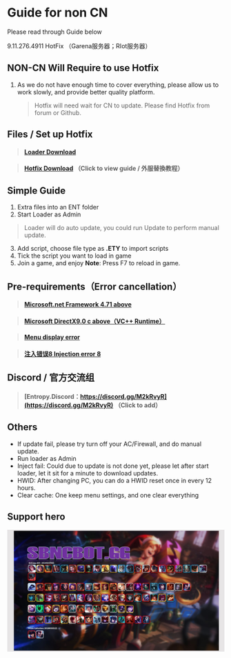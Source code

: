 # Guide for non CN
Please read through Guide below

9.11.276.4911 HotFix
（Garena服务器；RIot服务器）

## NON-CN Will Require to use Hotfix

 1. As we do not have enough time to cover everything, please allow us to work slowly, and provide better quality platform.
	> Hotfix will need wait for CN to update. Please find Hotfix from forum or Github.
	
## Files / Set up Hotfix
>#### [Loader Download](https://github.com/Entropy-AIO/Dependencies/tree/master/Download)
>
 
>#### [Hotfix Download](https://github.com/Entropy-AIO/Dependencies/tree/master/HotFix) （Click to view guide / 外服替換教程）
>



## Simple Guide

 1. Extra files into an ENT folder
 2. Start Loader as Admin
 >Loader will do auto update, you could run Update to perform manual update.
 3. Add script, choose file type as **.ETY** to import scripts
 4. Tick the script you want to load in game
 5. Join a game, and enjoy
 **Note**: Press F7 to reload in game.



## Pre-requirements（Error cancellation）
>####   [Microsoft.net Framework 4.71 above](https://dotnet.microsoft.com/download/dotnet-framework)
>

>####   [Microsoft DirectX9.0 c above（VC++ Runtime）](https://www.microsoft.com/zh-cn/download/details.aspx?id=35)
>

>####   [Menu display error](https://github.com/Entropy-AIO/Dependencies/raw/master/%E5%AD%97%E4%BD%93/msjh.ttc)
>

>####   [注入错误8 Injection error 8](https://github.com/Entropy-AIO/Dependencies/raw/master/Other/%E6%B3%A8%E5%85%A5%E9%94%99%E8%AF%AF8%20%E5%88%A0%E9%99%A4Win10%E8%87%AA%E5%B8%A6%E9%98%B2%E7%81%AB%E5%A2%99.rar)



## Discord / 官方交流组
>#### [Entropy.Discord：https://discord.gg/M2kRvyR](https://discord.gg/M2kRvyR) （Click to add）

## Others

 - If update fail, please try turn off your AC/Firewall, and do manual update.
 - Run loader as Admin
 - Inject fail: Could due to update is not done yet, please let after start loader, let it sit for a minute to download updates.
 - HWID: After changing PC, you can do a HWID reset once in every 12 hours.
 - Clear cache: One keep menu settings, and one clear everything



## Support hero
  ![支持英雄](https://github.com/Entropy-AIO/Dependencies/blob/master/Other/Champion.jpg)
